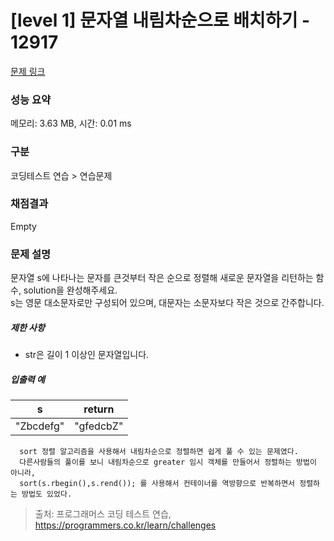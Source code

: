 # [level 1] 문자열 내림차순으로 배치하기 - 12917 

[문제 링크](https://school.programmers.co.kr/learn/courses/30/lessons/12917) 

### 성능 요약

메모리: 3.63 MB, 시간: 0.01 ms

### 구분

코딩테스트 연습 > 연습문제

### 채점결과

Empty

### 문제 설명

<p>문자열 s에 나타나는 문자를 큰것부터 작은 순으로 정렬해 새로운 문자열을 리턴하는 함수, solution을 완성해주세요.<br>
s는 영문 대소문자로만 구성되어 있으며, 대문자는 소문자보다 작은 것으로 간주합니다.</p>

<h5>제한 사항</h5>

<ul>
<li>str은 길이 1 이상인 문자열입니다.</li>
</ul>

<h5>입출력 예</h5>
<table class="table">
        <thead><tr>
<th>s</th>
<th>return</th>
</tr>
</thead>
        <tbody><tr>
<td>"Zbcdefg"</td>
<td>"gfedcbZ"</td>
</tr>
</tbody>
      </table>
      
      sort 정렬 알고리즘을 사용해서 내림차순으로 정렬하면 쉽게 풀 수 있는 문제였다.
      다른사람들의 풀이를 보니 내림차순으로 greater 임시 객체를 만들어서 정렬하는 방법이 아니라,
      sort(s.rbegin(),s.rend()); 를 사용해서 컨테이너를 역방향으로 반복하면서 정렬하는 방법도 있었다.
      

> 출처: 프로그래머스 코딩 테스트 연습, https://programmers.co.kr/learn/challenges
